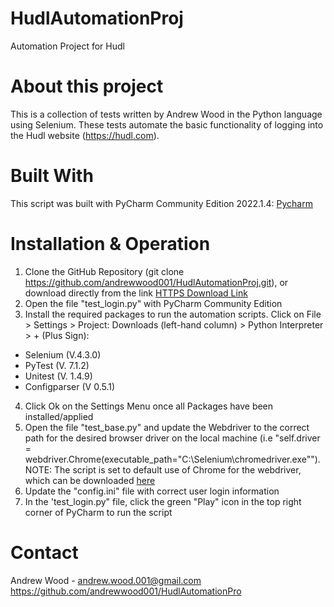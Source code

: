 # HudlAutomationProj
Automation Project for Hudl 

# About this project
This is a collection of tests written by Andrew Wood in the Python language using Selenium.  These tests automate the basic functionality of logging into the Hudl website (https://hudl.com).

# Built With
This script was built with PyCharm Community Edition 2022.1.4: [Pycharm](https://www.jetbrains.com/pycharm/download/#section=windows)

# Installation & Operation
1. Clone the GitHub Repository (git clone https://github.com/andrewwood001/HudlAutomationProj.git), or download directly from the link [HTTPS Download Link](https://github.com/andrewwood001/HudlAutomationProj.git)
2. Open the file "test_login.py" with PyCharm Community Edition
3. Install the required packages to run the automation scripts. Click on File > Settings > Project: Downloads (left-hand column) > Python Interpreter > + (Plus Sign):
* Selenium (V.4.3.0)
* PyTest (V. 7.1.2)
* Unitest (V. 1.4.9)
* Configparser (V 0.5.1)
4. Click Ok on the Settings Menu once all Packages have been installed/applied
5. Open the file "test_base.py" and update the Webdriver to the correct path for the desired browser driver on the local machine (i.e "self.driver = webdriver.Chrome(executable_path="C:\Selenium\chromedriver.exe""). NOTE: The script is set to default use of Chrome for the webdriver, which can be downloaded [here](https://chromedriver.chromium.org/downloads)
6. Update the "config.ini" file with correct user login information
7. In the 'test_login.py" file, click the green "Play" icon in the top right corner of PyCharm to run the script

# Contact
Andrew Wood - andrew.wood.001@gmail.com
https://github.com/andrewwood001/HudlAutomationPro
